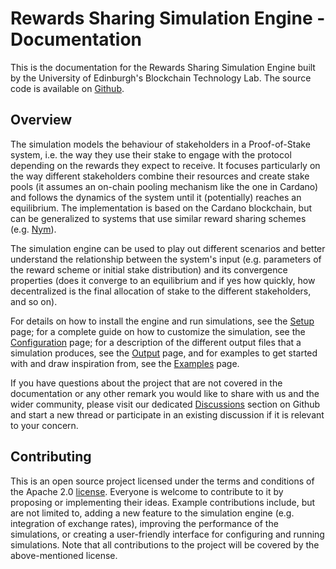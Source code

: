 # Rewards Sharing Simulation Engine - Documentation

This is the documentation for the Rewards Sharing Simulation Engine built by the University of Edinburgh's Blockchain 
Technology Lab. 
The source code is available on [Github](https://github.com/Blockchain-Technology-Laboratory/Cardano-Pooling-Simulator).

## Overview

The simulation models the behaviour of stakeholders in a Proof-of-Stake system, i.e. the way they use their stake to 
engage with the protocol depending on the rewards they expect to receive. It focuses particularly on the way different 
stakeholders combine their resources and create stake pools (it assumes an on-chain pooling mechanism like the one in 
Cardano) and follows the dynamics of the system until it (potentially) reaches an equilibrium. The implementation is 
based on the Cardano blockchain, but can be generalized to systems that use similar reward sharing schemes (e.g. 
[Nym](https://nymtech.net/)).

The simulation engine can be used to play out different scenarios and better understand the relationship between the
system's input (e.g. parameters of the reward scheme or initial stake distribution) and its convergence properties (does
it converge to an equilibrium and if yes how quickly, how decentralized is the final allocation of stake to the 
different stakeholders, and so on).

For details on how to install the engine and run simulations, see the [Setup](setup.md) page; for a complete guide on
how to customize the simulation, see the [Configuration](configuration.md) page; for a description of the different 
output files that a simulation produces, see the [Output](output.md) page, and for examples to get started with and 
draw inspiration from, see the [Examples](examples.md) page. 

If you have questions about the project that are not covered in the documentation or any other remark you would like to
share with us and the wider community, please visit our dedicated 
[Discussions](https://github.com/Blockchain-Technology-Lab/Cardano-Pooling-Simulator/discussions) section on Github and
start a new thread or participate in an existing discussion if it is relevant to your concern.


## Contributing
This is an open source project licensed  under the terms and conditions of the Apache 2.0 [license](LICENSE). Everyone 
is welcome to contribute to it by proposing or implementing their ideas. Example contributions include, but are not 
limited to, adding a new feature to the simulation engine (e.g. integration of exchange rates), improving the 
performance of the simulations, or creating a user-friendly interface for configuring and running simulations. Note that
all contributions to the project will be covered by the above-mentioned license.
